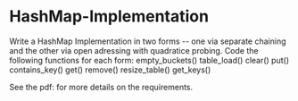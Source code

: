 # HashMap-Implementation

Write a HashMap Implementation in two forms -- one via separate chaining and the other via open adressing with quadratice probing. Code the following functions for each form:
    empty_buckets() 
    table_load() 
    clear() 
    put() 
    contains_key() 
    get() 
    remove() 
    resize_table() 
    get_keys() 
    
See the pdf: <a href="OSU CS261 A6 - W22/.pdf" class="image fit"></a> for more details on the requirements.
